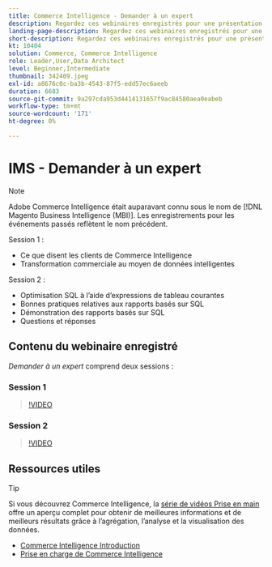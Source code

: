 ```yaml
---
title: Commerce Intelligence - Demander à un expert
description: Regardez ces webinaires enregistrés pour une présentation approfondie de l’équipe produit de Commerce Intelligence, y compris la transformation commerciale par le biais de données intelligentes.
landing-page-description: Regardez ces webinaires enregistrés pour une présentation approfondie de l’équipe produit de Commerce Intelligence, y compris la transformation commerciale par le biais de données intelligentes.
short-description: Regardez ces webinaires enregistrés pour une présentation approfondie de l’équipe produit de Commerce Intelligence, y compris la transformation commerciale par le biais de données intelligentes.
kt: 10404
solution: Commerce, Commerce Intelligence
role: Leader,User,Data Architect
level: Beginner,Intermediate
thumbnail: 342409.jpeg
exl-id: a8676c0c-ba3b-4543-87f5-edd57ec6aeeb
duration: 6683
source-git-commit: 9a297cda953d4414131657f9ac84580aea0eabeb
workflow-type: tm+mt
source-wordcount: '171'
ht-degree: 0%

---
```


# IMS - Demander à un expert

>[!NOTE]
>
>Adobe Commerce Intelligence était auparavant connu sous le nom de [!DNL Magento Business Intelligence (MBI)]. Les enregistrements pour les événements passés reflètent le nom précédent.

Session 1 :

- Ce que disent les clients de Commerce Intelligence
- Transformation commerciale au moyen de données intelligentes

Session 2 :

- Optimisation SQL à l’aide d’expressions de tableau courantes
- Bonnes pratiques relatives aux rapports basés sur SQL
- Démonstration des rapports basés sur SQL
- Questions et réponses

## Contenu du webinaire enregistré

_Demander à un expert_ comprend deux sessions :

### Session 1

>[!VIDEO](https://video.tv.adobe.com/v/342409?quality=12&learn=on)

### Session 2

>[!VIDEO](https://video.tv.adobe.com/v/342410?quality=12&learn=on)

## Ressources utiles

>[!TIP]
>
>Si vous découvrez Commerce Intelligence, la [série de vidéos Prise en main](https://experienceleague.adobe.com/docs/commerce-learn/tutorials/mbi/introduction/1-overview.html) offre un aperçu complet pour obtenir de meilleures informations et de meilleurs résultats grâce à l’agrégation, l’analyse et la visualisation des données.

- [Commerce Intelligence Introduction](https://experienceleague.adobe.com/docs/commerce-business-intelligence/mbi/getting-started.html)
- [Prise en charge de Commerce Intelligence](https://experienceleague.adobe.com/docs/commerce-knowledge-base/kb/troubleshooting/miscellaneous/mbi-service-policies.html)
